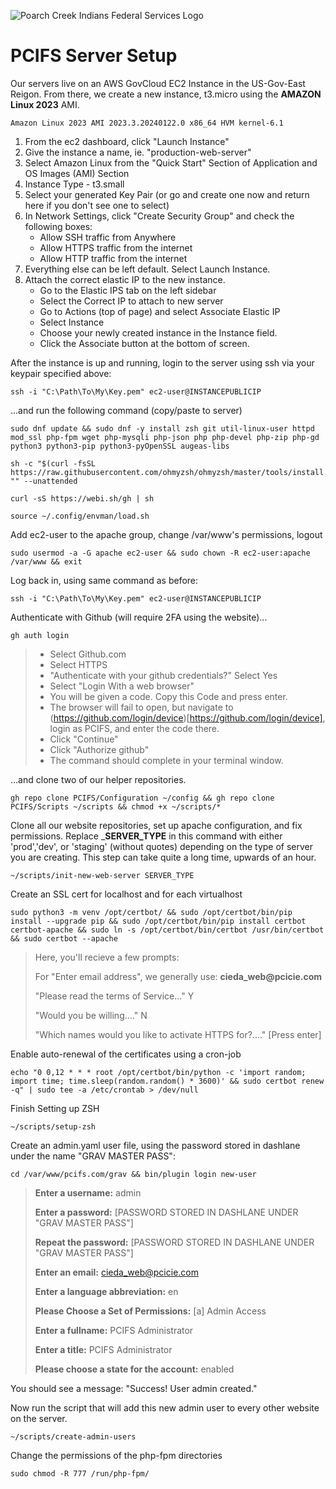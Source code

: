 ![Poarch Creek Indians Federal Services Logo](https://pcifs.com/user/images/assets/SdWFPGMerCAgnyu.svg)
# PCIFS Server Setup

Our servers live on an AWS GovCloud EC2 Instance in the US-Gov-East Reigon.
From there, we create a new instance, t3.micro using the __AMAZON Linux 2023__ AMI.
```
Amazon Linux 2023 AMI 2023.3.20240122.0 x86_64 HVM kernel-6.1
```

1. From the ec2 dashboard, click "Launch Instance"
2. Give the instance a name, ie. "production-web-server"
3. Select Amazon Linux from the "Quick Start" Section of Application and OS Images (AMI) Section
4. Instance Type -  t3.small
5. Select your generated Key Pair (or go and create one now and return here if you don't see one to select)
6. In Network Settings, click "Create Security Group" and check the following boxes:
    - Allow SSH traffic from Anywhere
    - Allow HTTPS traffic from the internet
    - Allow HTTP traffic from the internet
8. Everything else can be left default. Select Launch Instance.
9. Attach the correct elastic IP to the new instance.
    - Go to the Elastic IPS tab on the left sidebar
    - Select the Correct IP to attach  to new server
    - Go to Actions (top of page) and select Associate Elastic IP
    - Select Instance
    - Choose your newly created instance in the Instance field.
    - Click the Associate button at the bottom of screen.

After the instance is up and running, login to the server using ssh via your keypair specified above:

```
ssh -i "C:\Path\To\My\Key.pem" ec2-user@INSTANCEPUBLICIP
```

...and run the following command (copy/paste to server)

 ```
sudo dnf update && sudo dnf -y install zsh git util-linux-user httpd mod_ssl php-fpm wget php-mysqli php-json php php-devel php-zip php-gd python3 python3-pip python3-pyOpenSSL augeas-libs
```
```
sh -c "$(curl -fsSL https://raw.githubusercontent.com/ohmyzsh/ohmyzsh/master/tools/install.sh)" "" --unattended
```
```
curl -sS https://webi.sh/gh | sh
```
```
source ~/.config/envman/load.sh
```

Add ec2-user to the apache group, change /var/www's permissions, logout
```
sudo usermod -a -G apache ec2-user && sudo chown -R ec2-user:apache /var/www && exit
```

Log back in, using same command as before:
```
ssh -i "C:\Path\To\My\Key.pem" ec2-user@INSTANCEPUBLICIP
```

Authenticate with Github (will require 2FA using the website)... 

```
gh auth login
```
> - Select Github.com
> - Select HTTPS
> - "Authenticate with your github credentials?" Select Yes
> - Select "Login With a web browser"
> - You will be given a code. Copy this Code and press enter.
> - The browser will fail to open, but navigate to (https://github.com/login/device)[https://github.com/login/device], login as PCIFS, and enter the code there.
> - Click "Continue"
> - Click "Authorize github"
> - The command should complete in your terminal window.
  
...and clone two of our helper repositories.
```
gh repo clone PCIFS/Configuration ~/config && gh repo clone PCIFS/Scripts ~/scripts && chmod +x ~/scripts/*
```
Clone all our website repositories, set up apache configuration, and fix permissions. Replace ___SERVER_TYPE__ in this command with either 'prod','dev', or 'staging' (without quotes) depending on the type of server you are creating. This step can take quite a long time, upwards of an hour. 
```
~/scripts/init-new-web-server SERVER_TYPE
```
Create an SSL cert for localhost and for each virtualhost

```
sudo python3 -m venv /opt/certbot/ && sudo /opt/certbot/bin/pip install --upgrade pip && sudo /opt/certbot/bin/pip install certbot certbot-apache && sudo ln -s /opt/certbot/bin/certbot /usr/bin/certbot && sudo certbot --apache
```

> Here, you'll recieve a few prompts:
> 
> For "Enter email address", we generally use:
>  __cieda_web@pcicie.com__
> 
> "Please read the terms of Service..."
> Y
> 
> "Would you be willing...."
> N
> 
> "Which names would you like to activate HTTPS for?...."
> [Press enter]

Enable auto-renewal of the certificates using a cron-job
```
echo "0 0,12 * * * root /opt/certbot/bin/python -c 'import random; import time; time.sleep(random.random() * 3600)' && sudo certbot renew -q" | sudo tee -a /etc/crontab > /dev/null
```

Finish Setting up ZSH

```
~/scripts/setup-zsh
```

Create an admin.yaml user file, using the password stored in dashlane under the name "GRAV MASTER PASS":
```
cd /var/www/pcifs.com/grav && bin/plugin login new-user
```

> __Enter a username:__ admin
> 
> __Enter a password:__ [PASSWORD STORED IN DASHLANE UNDER "GRAV MASTER PASS"]
> 
> __Repeat the password:__ [PASSWORD STORED IN DASHLANE UNDER "GRAV MASTER PASS"]
> 
> __Enter an email:__ cieda_web@pcicie.com
> 
> __Enter a language abbreviation:__ en
> 
> __Please Choose a Set of Permissions:__ [a] Admin Access
> 
> __Enter a fullname:__ PCIFS Administrator
> 
> __Enter a title:__ PCIFS Administrator
> 
> __Please choose a state for the account:__ enabled

You should see a message: "Success! User admin created."

Now run the script that will add this new admin user to every other website on the server.
```
~/scripts/create-admin-users
```
Change the permissions of the php-fpm directories

```
sudo chmod -R 777 /run/php-fpm/
```
